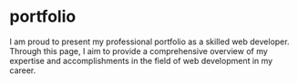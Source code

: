 # portfolio

I am proud to present my professional portfolio as a skilled web developer. Through this page, I aim to provide a comprehensive overview of my expertise and accomplishments in the field of web development in my career.
